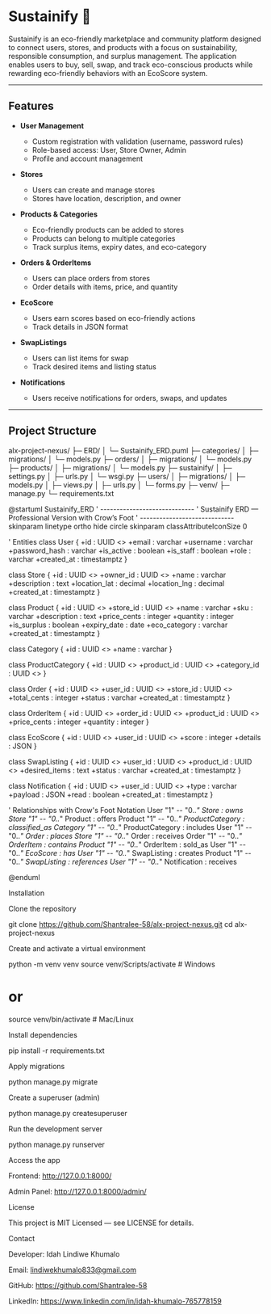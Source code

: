 # Sustainify 🌱

Sustainify is an eco-friendly marketplace and community platform designed to connect users, stores, and products with a focus on sustainability, responsible consumption, and surplus management. The application enables users to buy, sell, swap, and track eco-conscious products while rewarding eco-friendly behaviors with an EcoScore system.

---

## Features

- **User Management**
  - Custom registration with validation (username, password rules)
  - Role-based access: User, Store Owner, Admin
  - Profile and account management

- **Stores**
  - Users can create and manage stores
  - Stores have location, description, and owner

- **Products & Categories**
  - Eco-friendly products can be added to stores
  - Products can belong to multiple categories
  - Track surplus items, expiry dates, and eco-category

- **Orders & OrderItems**
  - Users can place orders from stores
  - Order details with items, price, and quantity

- **EcoScore**
  - Users earn scores based on eco-friendly actions
  - Track details in JSON format

- **SwapListings**
  - Users can list items for swap
  - Track desired items and listing status

- **Notifications**
  - Users receive notifications for orders, swaps, and updates

---

## Project Structure

alx-project-nexus/
├─ ERD/
│ └─ Sustainify_ERD.puml
├─ categories/
│ ├─ migrations/
│ └─ models.py
├─ orders/
│ ├─ migrations/
│ └─ models.py
├─ products/
│ ├─ migrations/
│ └─ models.py
├─ sustainify/
│ ├─ settings.py
│ ├─ urls.py
│ └─ wsgi.py
├─ users/
│ ├─ migrations/
│ ├─ models.py
│ ├─ views.py
│ ├─ urls.py
│ └─ forms.py
├─ venv/
├─ manage.py
└─ requirements.txt

@startuml Sustainify_ERD
' -----------------------------
' Sustainify ERD — Professional Version with Crow’s Foot
' -----------------------------
skinparam linetype ortho
hide circle
skinparam classAttributeIconSize 0

' Entities
class User {
  +id : UUID <<PK>>
  +email : varchar
  +username : varchar
  +password_hash : varchar
  +is_active : boolean
  +is_staff : boolean
  +role : varchar
  +created_at : timestamptz
}

class Store {
  +id : UUID <<PK>>
  +owner_id : UUID <<FK>>
  +name : varchar
  +description : text
  +location_lat : decimal
  +location_lng : decimal
  +created_at : timestamptz
}

class Product {
  +id : UUID <<PK>>
  +store_id : UUID <<FK>>
  +name : varchar
  +sku : varchar
  +description : text
  +price_cents : integer
  +quantity : integer
  +is_surplus : boolean
  +expiry_date : date
  +eco_category : varchar
  +created_at : timestamptz
}

class Category {
  +id : UUID <<PK>>
  +name : varchar
}

class ProductCategory {
  +id : UUID <<PK>>
  +product_id : UUID <<FK>>
  +category_id : UUID <<FK>>
}

class Order {
  +id : UUID <<PK>>
  +user_id : UUID <<FK>>
  +store_id : UUID <<FK>>
  +total_cents : integer
  +status : varchar
  +created_at : timestamptz
}

class OrderItem {
  +id : UUID <<PK>>
  +order_id : UUID <<FK>>
  +product_id : UUID <<FK>>
  +price_cents : integer
  +quantity : integer
}

class EcoScore {
  +id : UUID <<PK>>
  +user_id : UUID <<FK>>
  +score : integer
  +details : JSON
}

class SwapListing {
  +id : UUID <<PK>>
  +user_id : UUID <<FK>>
  +product_id : UUID <<FK>>
  +desired_items : text
  +status : varchar
  +created_at : timestamptz
}

class Notification {
  +id : UUID <<PK>>
  +user_id : UUID <<FK>>
  +type : varchar
  +payload : JSON
  +read : boolean
  +created_at : timestamptz
}

' Relationships with Crow's Foot Notation
User "1" -- "0..*" Store : owns
Store "1" -- "0..*" Product : offers
Product "1" -- "0..*" ProductCategory : classified_as
Category "1" -- "0..*" ProductCategory : includes
User "1" -- "0..*" Order : places
Store "1" -- "0..*" Order : receives
Order "1" -- "0..*" OrderItem : contains
Product "1" -- "0..*" OrderItem : sold_as
User "1" -- "0..*" EcoScore : has
User "1" -- "0..*" SwapListing : creates
Product "1" -- "0..*" SwapListing : references
User "1" -- "0..*" Notification : receives

@enduml

Installation

Clone the repository

git clone https://github.com/Shantralee-58/alx-project-nexus.git
cd alx-project-nexus


Create and activate a virtual environment

python -m venv venv
source venv/Scripts/activate      # Windows
# or
source venv/bin/activate          # Mac/Linux


Install dependencies

pip install -r requirements.txt


Apply migrations

python manage.py migrate


Create a superuser (admin)

python manage.py createsuperuser


Run the development server

python manage.py runserver


Access the app

Frontend: http://127.0.0.1:8000/

Admin Panel: http://127.0.0.1:8000/admin/

License

This project is MIT Licensed — see LICENSE for details.

Contact

Developer: Idah Lindiwe Khumalo

Email: lindiwekhumalo833@gmail.com

GitHub: https://github.com/Shantralee-58

LinkedIn: https://www.linkedin.com/in/idah-khumalo-765778159
